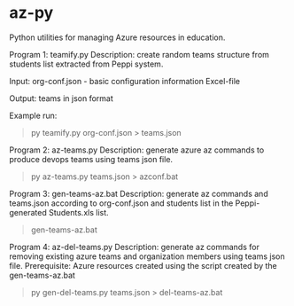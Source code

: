 # az-py
Python utilities for managing Azure resources in education.

Program 1: teamify.py
Description: create random teams structure from students list extracted from Peppi system.

Input:
org-conf.json - basic configuration information
Excel-file

Output:
teams in json format

Example run:
> py teamify.py org-conf.json > teams.json

Program 2: az-teams.py
Description: generate azure az commands to produce devops teams using teams json file.

> py az-teams.py teams.json > azconf.bat

Program 3: gen-teams-az.bat
Description: generate az commands and teams.json according to org-conf.json and students list in the Peppi-generated Students.xls list.

> gen-teams-az.bat

Program 4: az-del-teams.py
Description: generate az commands for removing existing azure teams and organization members using teams json file.
Prerequisite: Azure resources created using the script created by the gen-teams-az.bat

> py gen-del-teams.py teams.json > del-teams-az.bat
